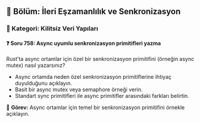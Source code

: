 ## 📘 Bölüm: İleri Eşzamanlılık ve Senkronizasyon
### 🔹 Kategori: Kilitsiz Veri Yapıları
#### ❓ Soru 758: Async uyumlu senkronizasyon primitifleri yazma

Rust'ta async ortamlar için özel bir senkronizasyon primitifini (örneğin async mutex) nasıl yazarsınız?

- Async ortamda neden özel senkronizasyon primitiflerine ihtiyaç duyulduğunu açıklayın.
- Basit bir async mutex veya semaphore örneği verin.
- Standart sync primitifleri ile async primitifler arasındaki farkları belirtin.

🔧 **Görev:** Async ortamlar için temel bir senkronizasyon primitifini örnekle açıklayın.
